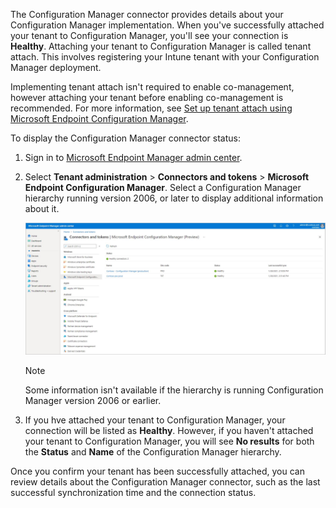 The Configuration Manager connector provides details about your Configuration Manager implementation. When you've successfully attached your tenant to Configuration Manager, you'll see your connection is **Healthy**. Attaching your tenant to Configuration Manager is called tenant attach. This involves registering your Intune tenant with your Configuration Manager deployment. 

Implementing tenant attach isn't required to enable co-management, however attaching your tenant before enabling co-management is recommended. For more information, see [Set up tenant attach using Microsoft Endpoint Configuration Manager](/learn/modules/endpoint-manager/setup-tenant-attach-using-configuration-manager?azure-portal=true).

To display the Configuration Manager connector status:

1. Sign in to [Microsoft Endpoint Manager admin center](https://go.microsoft.com/fwlink/?linkid=2109431).
2. Select **Tenant administration** > **Connectors and tokens** > **Microsoft Endpoint Configuration Manager**. Select a Configuration Manager hierarchy running version 2006, or later to display additional information about it.
   
   [ ![Display the Configuration Manager connector status](../media/set-up-co-management-02.png) ](../media/set-up-co-management-02.png#lightbox)

   > [!NOTE]
   > Some information isn't available if the hierarchy is running Configuration Manager version 2006 or earlier.

3. If you hve attached your tenant to Configuration Manager, your connection will be listed as **Healthy**. However, if you haven't attached your tenant to Configuration Manager, you will see **No results** for both the **Status** and **Name** of the Configuration Manager hierarchy.

Once you confirm your tenant has been successfully attached, you can review details about the Configuration Manager connector, such as the last successful synchronization time and the connection status.